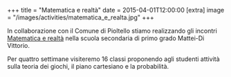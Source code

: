 +++
title = "Matematica e realtà"
date = 2015-04-01T12:00:00
[extra]
image = "/images/activities/matematica_e_realta.jpg"
+++

In collaborazione con il Comune di Pioltello stiamo realizzando gli incontri [Matematica e realtà][1] nella scuola secondaria di primo grado
Mattei-Di Vittorio.

Per quattro settimane visiteremo 16 classi proponendo agli studenti attività sulla teoria dei giochi, il piano cartesiano e la probabilità.

[1]: /#matematica-e-realta
